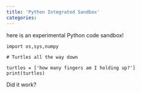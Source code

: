 ```yaml
---
title: 'Python Integrated Sandbox'
categories:
---
```


here is an experimental Python code sandbox!

<PythonPanel>

```
import os,sys,numpy

# Turtles all the way down

turtles = ['how many fingers am I holding up?']
print(turtles)

```

</PythonPanel>

Did it work?
